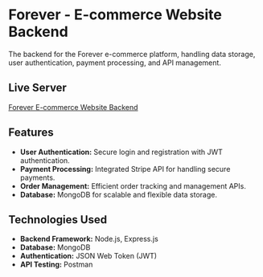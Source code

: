 # **Forever - E-commerce Website Backend**

The backend for the Forever e-commerce platform, handling data storage, user authentication, payment processing, and API management.

## **Live Server**
[Forever E-commerce Website Backend](https://ecommerce-app-frontend-two.vercel.app)

## **Features**
- **User Authentication:** Secure login and registration with JWT authentication.
- **Payment Processing:** Integrated Stripe API for handling secure payments.
- **Order Management:** Efficient order tracking and management APIs.
- **Database:** MongoDB for scalable and flexible data storage.

## **Technologies Used**
- **Backend Framework:** Node.js, Express.js  
- **Database:** MongoDB  
- **Authentication:** JSON Web Token (JWT)  
- **API Testing:** Postman  


